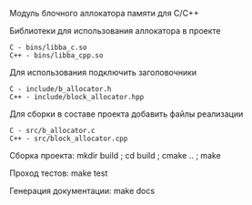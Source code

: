 Модуль блочного аллокатора памяти для C/C++

Библиотеки для использования аллокатора в проекте

    С - bins/libba_c.so
    C++ - bins/libba_cpp.so
Для использования подключить заголовочники

    C - include/b_allocator.h
    C++ - include/block_allocator.hpp
Для сборки в составе проекта добавить файлы реализации

    C - src/b_allocator.c
    C++ - src/block_allocator.cpp


Сборка проекта: mkdir build ; cd build ; cmake .. ; make

Проход тестов: make test

Генерация документации: make docs
